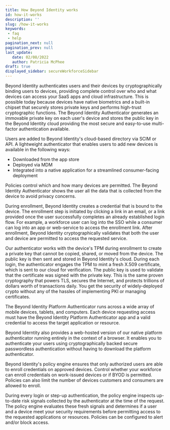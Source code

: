 ```yaml
---
title: How Beyond Identity works
id: how-it-works
description: ''
slug: /how-it-works 
keywords: 
 - faq
 - help
pagination_next: null
pagination_prev: null
last_update: 
   date: 02/08/2022
   author: Patricia McPhee
draft: true
displayed_sidebar: secureWorkforceSidebar
---
```


Beyond Identity authenticates users and their devices by cryptographically binding users to devices, providing complete control over who and what devices can access your SaaS apps and cloud infrastructure. This is possible today because devices have native biometrics and a built-in chipset that securely stores private keys and performs high-trust cryptographic functions. The Beyond Identity Authenticator generates an immovable private key on each user's device and stores the public key in the Beyond Identity cloud providing the most secure and easy-to-use multi-factor authentication available.

Users are added to Beyond Identity's cloud-based directory via SCIM or API. A lightweight authenticator that enables users to add new devices is available in the following ways: 

*   Downloaded from the app store
*   Deployed via MDM
*   Integrated into a native application for a streamlined consumer-facing deployment

Policies control which and how many devices are permitted. The Beyond Identity Authenticator shows the user all the data that is collected from the device to avoid privacy concerns.

During enrollment, Beyond Identity creates a credential that is bound to the device. The enrollment step is initiated by clicking a link in an email, or a link provided once the user successfully completes an already established login flow. For example, a workforce user can log into the SSO while a consumer can log into an app or web-service to access the enrollment link. After enrollment, Beyond Identity cryptographically validates that both the user and device are permitted to access the requested service.

Our authenticator works with the device's TPM during enrollment to create a private key that cannot be copied, shared, or moved from the device. The public key is then sent and stored in Beyond Identity's cloud. During each login, the authenticator engages the TPM to mint a fresh X.509 certificate, which is sent to our cloud for verification. The public key is used to validate that the certificate was signed with the private key. This is the same proven cryptography that powers TLS, secures the Internet, and protects trillions of dollars worth of transactions daily. You get the security of widely-deployed crypto without any of the hassles of implementing PKI or managing certificates.

The Beyond Identity Platform Authenticator runs across a wide array of mobile devices, tablets, and computers. Each device requesting access must have the Beyond Identity Platform Authenticator app and a valid credential to access the target application or resource.

Beyond Iderntity also provides a web-hosted version of our native platform authenticator running entirely in the context of a browser. It enables you to authenticate your users using cryptographically backed secure passwordless authentication without having to download the platform authenticator. 

Beyond Identity's policy engine ensures that only authorized users are able to enroll credentials on approved devices. Control whether your workforce can enroll credentials on work-issued devices or if BYOD is permitted. Policies can also limit the number of devices customers and consumers are allowed to enroll.

During every login or step-up authentication, the policy engine inspects up-to-date risk signals collected by the authenticator at the time of the request. The policy engine evaluates these fresh signals and determines if a user and a device meet your security requirements before permitting access to the requested applications or resources. Policies can be configured to alert and/or block access.